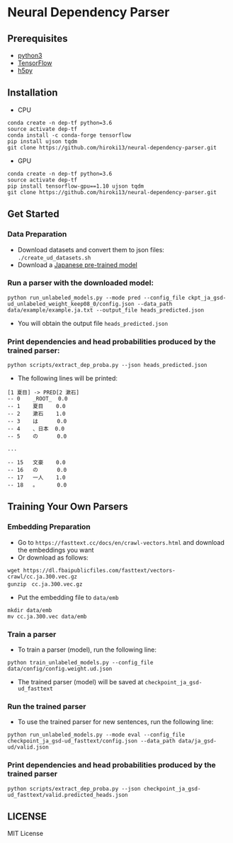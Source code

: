 # Neural Dependency Parser

## Prerequisites
* [python3](https://www.python.org/downloads/)
* [TensorFlow](https://www.tensorflow.org/)
* [h5py](https://www.h5py.org/)

## Installation
- CPU
```
conda create -n dep-tf python=3.6
source activate dep-tf
conda install -c conda-forge tensorflow
pip install ujson tqdm
git clone https://github.com/hiroki13/neural-dependency-parser.git
```
- GPU
```
conda create -n dep-tf python=3.6
source activate dep-tf
pip install tensorflow-gpu==1.10 ujson tqdm
git clone https://github.com/hiroki13/neural-dependency-parser.git
```

## Get Started
### Data Preparation
- Download datasets and convert them to json files:
`./create_ud_datasets.sh`
- Download a [Japanese pre-trained model](https://drive.google.com/file/d/1mPW-0qPGPEYVl3TgSPH6OQUsWVpx3fnM/view?usp=sharing)
### Run a parser with the downloaded model:
```
python run_unlabeled_models.py --mode pred --config_file ckpt_ja_gsd-ud_unlabeled_weight_keep08_0/config.json --data_path data/example/example.ja.txt --output_file heads_predicted.json
```
- You will obtain the output file `heads_predicted.json`
### Print dependencies and head probabilities produced by the trained parser:
```
python scripts/extract_dep_proba.py --json heads_predicted.json
```
- The following lines will be printed:
```
[1 夏目] -> PRED[2 漱石]
-- 0    _ROOT_  0.0
-- 1    夏目    0.0
-- 2    漱石    1.0
-- 3    は      0.0
-- 4    、日本  0.0
-- 5    の      0.0

...

-- 15   文豪    0.0
-- 16   の      0.0
-- 17   一人    1.0
-- 18   。      0.0
```

## Training Your Own Parsers
### Embedding Preparation
- Go to `https://fasttext.cc/docs/en/crawl-vectors.html` and download the embeddings you want
- Or download as follows:
```
wget https://dl.fbaipublicfiles.com/fasttext/vectors-crawl/cc.ja.300.vec.gz
gunzip　cc.ja.300.vec.gz
```
- Put the embedding file to `data/emb`
```
mkdir data/emb
mv cc.ja.300.vec data/emb
```

### Train a parser
- To train a parser (model), run the following line:
```
python train_unlabeled_models.py --config_file data/config/config.weight.ud.json
```
- The trained parser (model) will be saved at `checkpoint_ja_gsd-ud_fasttext`

### Run the trained parser
- To use the trained parser for new sentences, run the following line:
```
python run_unlabeled_models.py --mode eval --config_file checkpoint_ja_gsd-ud_fasttext/config.json --data_path data/ja_gsd-ud/valid.json
```

### Print dependencies and head probabilities produced by the trained parser
```
python scripts/extract_dep_proba.py --json checkpoint_ja_gsd-ud_fasttext/valid.predicted_heads.json
```

## LICENSE
MIT License